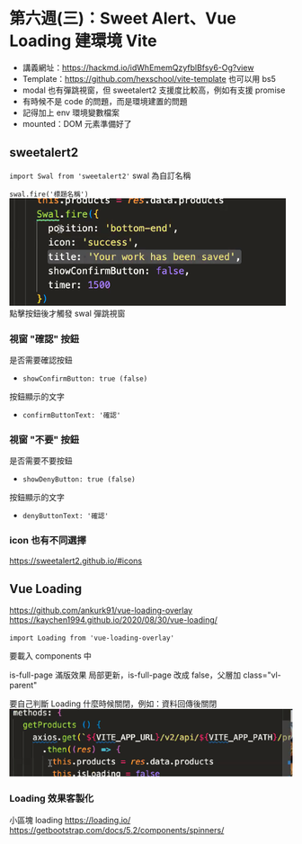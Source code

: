 # 第六週(三)：Sweet Alert、Vue Loading 建環境 Vite

- 講義網址：https://hackmd.io/idWhEmemQzyfblBfsy6-Og?view
- Template：https://github.com/hexschool/vite-template 也可以用 bs5
- modal 也有彈跳視窗，但 sweetalert2 支援度比較高，例如有支援 promise
- 有時候不是 code 的問題，而是環境建置的問題
- 記得加上 env 環境變數檔案
- mounted：DOM 元素準備好了

## sweetalert2

`import Swal from 'sweetalert2'`
swal 為自訂名稱

`swal.fire('標題名稱')`
![](2023-02-15-20-33-36.png)
點擊按鈕後才觸發 swal 彈跳視窗

### 視窗 "確認" 按鈕

是否需要確認按鈕

- `showConfirmButton: true (false)`

按鈕顯示的文字

- `confirmButtonText: '確認'`

### 視窗 "不要" 按鈕

是否需要不要按鈕

- `showDenyButton: true (false)`

按鈕顯示的文字

- `denyButtonText: '確認'`

### icon 也有不同選擇

https://sweetalert2.github.io/#icons

## Vue Loading

https://github.com/ankurk91/vue-loading-overlay
https://kaychen1994.github.io/2020/08/30/vue-loading/

`import Loading from 'vue-loading-overlay'`

要載入 components 中

is-full-page 滿版效果
局部更新，is-full-page 改成 false，父層加 class="vl-parent"

要自己判斷 Loading 什麼時候關閉，例如：資料回傳後關閉
![](2023-02-15-21-33-37.png)

### Loading 效果客製化

小區塊 loading
https://loading.io/
https://getbootstrap.com/docs/5.2/components/spinners/
